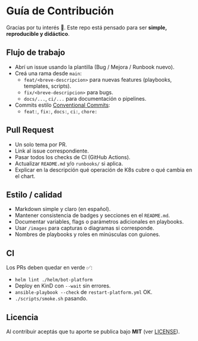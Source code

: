 # Guía de Contribución

Gracias por tu interés 🙌. Este repo está pensado para ser **simple, reproducible y didáctico**.

## Flujo de trabajo
- Abrí un issue usando la plantilla (Bug / Mejora / Runbook nuevo).
- Creá una rama desde `main`:
  - `feat/<breve-descripcion>` para nuevas features (playbooks, templates, scripts).
  - `fix/<breve-descripcion>` para bugs.
  - `docs/...`, `ci/...` para documentación o pipelines.
- Commits estilo [Conventional Commits](https://www.conventionalcommits.org):
  - `feat:`, `fix:`, `docs:`, `ci:`, `chore:`

## Pull Request
- Un solo tema por PR.
- Link al issue correspondiente.
- Pasar todos los checks de CI (GitHub Actions).
- Actualizar `README.md` y/o `runbooks/` si aplica.
- Explicar en la descripción qué operación de K8s cubre o qué cambia en el chart.

## Estilo / calidad
- Markdown simple y claro (en español).
- Mantener consistencia de badges y secciones en el `README.md`.
- Documentar variables, flags o parámetros adicionales en playbooks.
- Usar `/images` para capturas o diagramas si corresponde.
- Nombres de playbooks y roles en minúsculas con guiones.

## CI
Los PRs deben quedar en verde ✅:
- `helm lint ./helm/bot-platform`
- Deploy en KinD con `--wait` sin errores.
- `ansible-playbook --check` de `restart-platform.yml` OK.
- `./scripts/smoke.sh` pasando.

## Licencia
Al contribuir aceptás que tu aporte se publica bajo **MIT** (ver [LICENSE](./LICENSE)).
